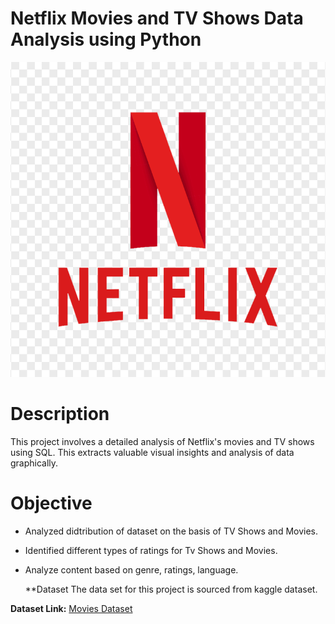 # Netflix Movies and TV Shows Data Analysis using Python

![](https://github.com/samridhikhanna/Netflix_Python_Analysis/blob/main/netflix-vector-flat-logo-735811696261671nhzlvgcmyf.png)

# Description 

This project involves a detailed analysis of Netflix's movies and TV shows using SQL. This extracts valuable visual insights and analysis of data graphically.

# Objective

- Analyzed didtribution of dataset on the basis of TV Shows and Movies.
- Identified different types of ratings for Tv Shows and Movies.
- Analyze content based on genre, ratings, language.

  **Dataset
The data set for this project is sourced from kaggle dataset.

**Dataset Link:** [Movies Dataset](https://www.kaggle.com/datasets/ashishgup/netflix-rotten-tomatoes-metacritic-imdb)
